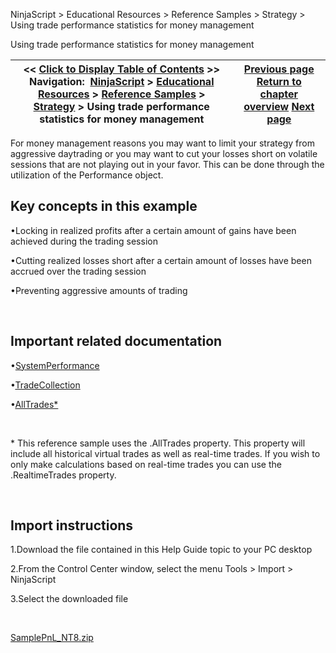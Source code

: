 ﻿


NinjaScript \> Educational Resources \> Reference Samples \> Strategy \> Using trade performance statistics for money management






















Using trade performance statistics for money management







| \<\< [Click to Display Table of Contents](using_trade_performance_statis.md) \>\> **Navigation:**     [NinjaScript](ninjascript.md) \> [Educational Resources](educational_resources.md) \> [Reference Samples](reference_samples.md) \> [Strategy](strategy2.md) \> Using trade performance statistics for money management | [Previous page](using_isrising_and_isfalling_c.md) [Return to chapter overview](strategy2.md) [Next page](tips.md) |
| --- | --- |











For money management reasons you may want to limit your strategy from aggressive daytrading or you may want to cut your losses short on volatile sessions that are not playing out in your favor. This can be done through the utilization of the Performance object.


## 


## Key concepts in this example


•Locking in realized profits after a certain amount of gains have been achieved during the trading session

•Cutting realized losses short after a certain amount of losses have been accrued over the trading session

•Preventing aggressive amounts of trading

 


## Important related documentation


•[SystemPerformance](systemperformance.md)

•[TradeCollection](tradecollection.md)

•[AllTrades\*](alltrades.md)

 


\* This reference sample uses the .AllTrades property. This property will include all historical virtual trades as well as real\-time trades. If you wish to only make calculations based on real\-time trades you can use the .RealtimeTrades property.


 


## Import instructions


1\.Download the file contained in this Help Guide topic to your PC desktop

2\.From the Control Center window, select the menu Tools \> Import \> NinjaScript

3\.Select the downloaded file

 


[SamplePnL\_NT8\.zip](https://ninjatrader.com/support/helpGuides/nt8/samples/SamplePnL_NT8.zip)








